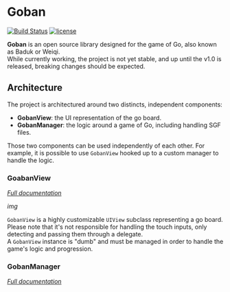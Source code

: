 # Goban
[![Build Status](https://travis-ci.org/Boris-Em/Goban.svg)](https://travis-ci.org/Boris-Em/Goban)
[![license](https://img.shields.io/github/license/mashape/apistatus.svg?maxAge=2592000?style=plastic)](https://github.com/Boris-Em/Goban/blob/master/LICENSE)

**Goban** is an open source library designed for the game of Go, also known as Baduk or Weiqi.  
While currently working, the project is not yet stable, and up until the v1.0 is released, breaking changes should be expected.

## Architecture

The project is architectured around two distincts, independent components:
- **GobanView**: the UI representation of the go board.
- **GobanManager**: the logic around a game of Go, including handling SGF files.

Those two components can be used independently of each other. For example, it is possible to use `GobanView` hooked up to a custom manager to handle the logic.

### GoabanView

[*Full documentation*]()

*img*

`GobanView` is a highly customizable `UIView` subclass representing a go board. Please note that it's not responsible for handling the touch inputs, only detecting and passing them through a delegate.  
A `GobanView` instance is "dumb" and must be managed in order to handle the game's logic and progression.

### GobanManager

[*Full documentation*]()

